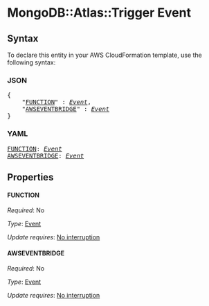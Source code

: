# MongoDB::Atlas::Trigger Event

## Syntax

To declare this entity in your AWS CloudFormation template, use the following syntax:

### JSON

<pre>
{
    "<a href="#function" title="FUNCTION">FUNCTION</a>" : <i><a href="event.md">Event</a></i>,
    "<a href="#awseventbridge" title="AWSEVENTBRIDGE">AWSEVENTBRIDGE</a>" : <i><a href="event.md">Event</a></i>
}
</pre>

### YAML

<pre>
<a href="#function" title="FUNCTION">FUNCTION</a>: <i><a href="event.md">Event</a></i>
<a href="#awseventbridge" title="AWSEVENTBRIDGE">AWSEVENTBRIDGE</a>: <i><a href="event.md">Event</a></i>
</pre>

## Properties

#### FUNCTION

_Required_: No

_Type_: <a href="event.md">Event</a>

_Update requires_: [No interruption](https://docs.aws.amazon.com/AWSCloudFormation/latest/UserGuide/using-cfn-updating-stacks-update-behaviors.html#update-no-interrupt)

#### AWSEVENTBRIDGE

_Required_: No

_Type_: <a href="event.md">Event</a>

_Update requires_: [No interruption](https://docs.aws.amazon.com/AWSCloudFormation/latest/UserGuide/using-cfn-updating-stacks-update-behaviors.html#update-no-interrupt)

